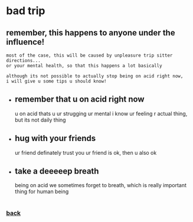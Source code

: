# bad trip


## remember, this happens to anyone under the influence!
    most of the case, this will be caused by unpleasure trip sitter directions... 
    or your mental health, so that this happens a lot basically

    although its not possible to actually stop being on acid right now,
    i will give u some tips u should know!

- ## remember that u on acid right now
    u on acid thats u ur strugging ur mental
    i know ur feeling r actual thing, but its not daily thing

- ## hug with your friends
    ur friend definately trust you
    ur friend is ok, then u also ok

- ## take a deeeeep breath
    being on acid we sometimes forget to breath, which is really important thing for human being

#
### [back](main.md)